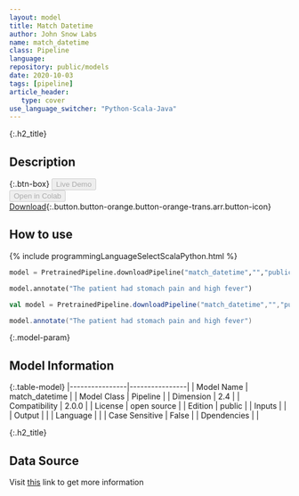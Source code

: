```yaml
---
layout: model
title: Match Datetime
author: John Snow Labs
name: match_datetime
class: Pipeline
language: 
repository: public/models
date: 2020-10-03
tags: [pipeline]
article_header:
   type: cover
use_language_switcher: "Python-Scala-Java"
---
```


{:.h2_title}
## Description 




{:.btn-box}
<button class="button button-orange" disabled>Live Demo</button><br/><button class="button button-orange" disabled>Open in Colab</button><br/>[Download](https://s3.amazonaws.com/auxdata.johnsnowlabs.com/public/models/match_datetime_en_2.0.0_2.4_1583845866149.zip){:.button.button-orange.button-orange-trans.arr.button-icon}<br/>

## How to use 
<div class="tabs-box" markdown="1">

{% include programmingLanguageSelectScalaPython.html %}

```python
model = PretrainedPipeline.downloadPipeline("match_datetime","","public/models")

model.annotate("The patient had stomach pain and high fever")
```

```scala
val model = PretrainedPipeline.downloadPipeline("match_datetime","","public/models")

model.annotate("The patient had stomach pain and high fever")
```
</div>



{:.model-param}
## Model Information
{:.table-model}
|----------------|----------------|
| Model Name     | match_datetime |
| Model Class    | Pipeline       |
| Dimension      | 2.4            |
| Compatibility  | 2.0.0          |
| License        | open source    |
| Edition        | public         |
| Inputs         |                |
| Output         |                |
| Language       |                |
| Case Sensitive | False          |
| Dpendencies    |                |




{:.h2_title}
## Data Source
  
Visit [this]() link to get more information

